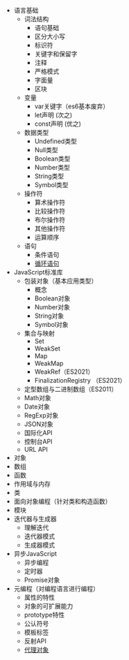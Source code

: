 * 语言基础
  * 词法结构
    * 语句基础
    * 区分大小写
    * 标识符
    * 关键字和保留字
    * 注释
    * 严格模式
    * 字面量
    * 区块
  * 变量
    * var关键字（es6基本废弃）
    * let声明 (次之)
    * const声明 (优之)
  * 数据类型
  	* Undefined类型
  	* Null类型
  	* Boolean类型
    * Number类型
  	* String类型
  	* Symbol类型
  * 操作符
    * 算术操作符
  	* 比较操作符
    * 布尔操作符
  	* 其他操作符
  	* 运算顺序
  * 语句
    * 条件语句
    * [循环语句](./ECMAScript/循环语句.md)
* JavaScript标准库
  * 包装对象（基本应用类型）
    * 概念
    * Boolean对象
    * Number对象
    * String对象
    * Symbol对象
  * 集合与映射
    * Set
    * WeakSet
    * Map
    * WeakMap
    * WeakRef（ES2021）
    * FinalizationRegistry （ES2021）
  * 定型数组与二进制数组（ES2011）
  * Math对象
  * Date对象
  * RegExp对象
  * JSON对象
  * 国际化API
  * 控制台API
  * URL API
* 对象
* 数组
* 函数
* 作用域与内存
* 类
* 面向对象编程（针对类和构造函数）
* 模块
* 迭代器与生成器
  * 理解迭代
  * 迭代器模式
  * 生成器模式
* 异步JavaScript
  * 异步编程
  * 定时器
  * Promise对象
* 元编程（对编程语言进行编程）
  * 属性的特性
  * 对象的可扩展能力
  * prototype特性
  * 公认符号
  * 模板标签
  * 反射API
  * [代理对象](./ECMAScript/代理对象.md)
    
  